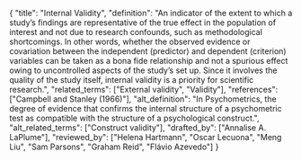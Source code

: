 {
    "title": "Internal Validity",
    "definition": "An indicator of the extent to which a study’s findings are representative of the true effect in the population of interest and not due to research confounds, such as methodological shortcomings. In other words, whether the observed evidence or covariation between the independent (predictor) and dependent (criterion) variables can be taken as a bona fide relationship and not a spurious effect owing to uncontrolled aspects of the study’s set up. Since it involves the quality of the study itself, internal validity is a priority for scientific research.",
    "related_terms": ["External validity", "Validity"],
    "references": ["Campbell and Stanley (1966)"],
    "alt_definition": "In Psychometrics, the degree of evidence that confirms the internal structure of a psychometric test as compatible with the structure of a psychological construct.",
    "alt_related_terms": ["Construct validity"],
    "drafted_by": ["Annalise A. LaPlume"],
    "reviewed_by": ["Helena Hartmann", "Oscar Lecuona", "Meng Liu", "Sam Parsons", "Graham Reid", "Flávio Azevedo"]
  }
